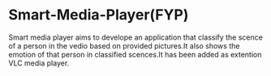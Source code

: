 # Smart-Media-Player(FYP) 
Smart media player aims to develope an application that classify the scence of a person in the vedio based on provided pictures.It also shows the emotion of that person in classified scences.It has been added as extention VLC media player. 

